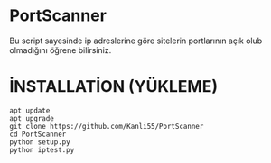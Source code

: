 # PortScanner
Bu script sayesinde ip adreslerine göre sitelerin portlarının açık olub olmadığını öğrene bilirsiniz.

# İNSTALLATİON (YÜKLEME)

```shell script
apt update
apt upgrade
git clone https://github.com/Kanli55/PortScanner
cd PortScanner
python setup.py
python iptest.py
```
